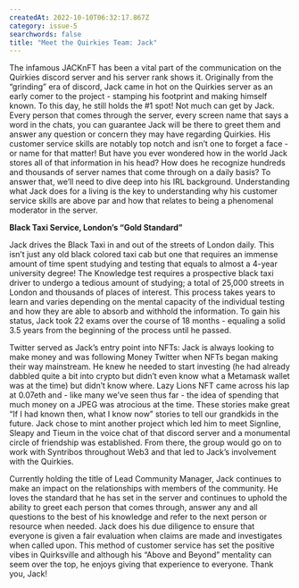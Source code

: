 ```yaml
---
createdAt: 2022-10-10T06:32:17.867Z
category: issue-5
searchwords: false
title: "Meet the Quirkies Team: Jack"
---
```

The infamous JACKnFT has been a vital part of the communication on the Quirkies discord server and his server rank shows it. Originally from the “grinding” era of discord, Jack came in hot on the Quirkies server as an early comer to the project - stamping his footprint and making himself known. To this day, he still holds the #1 spot! Not much can get by Jack. Every person that comes through the server, every screen name that says a word in the chats, you can guarantee Jack will be there to greet them and answer any question or concern they may have regarding Quirkies. His customer service skills are notably top notch and isn’t one to forget a face - or name for that matter! But have you ever wondered how in the world Jack stores all of that information in his head? How does he recognize hundreds and thousands of server names that come through on a daily basis? To answer that, we’ll need to dive deep into his IRL background. Understanding what Jack does for a living is the key to understanding why his customer service skills are above par and how that relates to being a phenomenal moderator in the server. 

**Black Taxi Service, London’s “Gold Standard”**

Jack drives the Black Taxi in and out of the streets of London daily. This isn’t just any old black colored taxi cab but one that requires an immense amount of time spent studying and testing that equals to almost a 4-year university degree! The Knowledge test requires a prospective black taxi driver to undergo a tedious amount of studying; a total of 25,000 streets in London and thousands of places of interest. This process takes years to learn and varies depending on the mental capacity of the individual testing and how they are able to absorb and withhold the information. To gain his status, Jack took 22 exams over the course of 18 months - equaling a solid 3.5 years from the beginning of the process until he passed. 

Twitter served as Jack’s entry point into NFTs: Jack is always looking to make money and was following Money Twitter when NFTs began making their way mainstream. He knew he needed to start investing (he had already dabbled quite a bit into crypto but didn’t even know what a Metamask wallet was at the time) but didn’t know where. Lazy Lions NFT came across his lap at 0.07eth and - like many we’ve seen thus far - the idea of spending that much money on a JPEG was atrocious at the time. These stories make great “If I had known then, what I know now” stories to tell our grandkids in the future. Jack chose to mint another project which led him to meet Signline, Sleapy and Tieum in the voice chat of that discord server and a monumental circle of friendship was established. From there, the group would go on to work with Syntribos throughout Web3 and that led to Jack’s involvement with the Quirkies. 

Currently holding the title of Lead Community Manager, Jack continues to make an impact on the relationships with members of the community. He loves the standard that he has set in the server and continues to uphold the ability to greet each person that comes through, answer any and all questions to the best of his knowledge and refer to the next person or resource when needed. Jack does his due diligence to ensure that everyone is given a fair evaluation when claims are made and investigates when called upon. This method of customer service has set the positive vibes in Quirksville and although his “Above and Beyond” mentality can seem over the top, he enjoys giving that experience to everyone. Thank you, Jack!